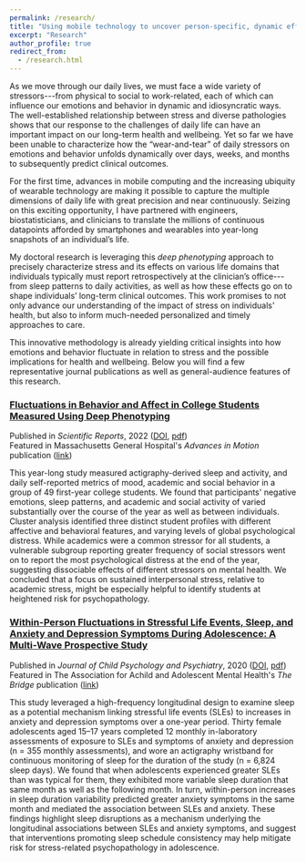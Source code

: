 ```yaml
---
permalink: /research/
title: "Using mobile technology to uncover person-specific, dynamic effects of stress on emotions, behavior, and health"
excerpt: "Research"
author_profile: true
redirect_from: 
  - /research.html
---
```



As we move through our daily lives, we must face a wide variety of stressors---from physical to social to work-related, each of which can influence our emotions and behavior in dynamic and idiosyncratic ways. The well-established relationship between stress and diverse pathologies shows that our response to the challenges of daily life can have an important impact on our long-term health and wellbeing. Yet so far we have been unable to characterize how the “wear-and-tear” of daily stressors on emotions and behavior unfolds dynamically over days, weeks, and months to subsequently predict clinical outcomes. 

For the first time, advances in mobile computing and the increasing ubiquity of wearable technology are making it possible to capture the multiple dimensions of daily life with great precision and near continuously. Seizing on this exciting opportunity, I have partnered with engineers, biostatisticians, and clinicians to translate the millions of continuous datapoints afforded by smartphones and wearables into year-long snapshots of an individual’s life. 

My doctoral research is leveraging this *deep phenotyping* approach to precisely characterize stress and its effects on various life domains that individuals typically must report retrospectively at the clinician’s office---from sleep patterns to daily activities, as well as how these effects go on to shape individuals’ long-term clinical outcomes. This work promises to not only advance our understanding of the impact of stress on individuals' health, but also to inform much-needed personalized and timely approaches to care.

This innovative methodology is already yielding critical insights into how emotions and behavior fluctuate in relation to stress and the possible implications for health and wellbeing. Below you will find a few representative journal publications as well as general-audience features of this research.


### [Fluctuations in Behavior and Affect in College Students Measured Using Deep Phenotyping](https://doi.org/10.1038/s41598-022-05331-7)
Published in *Scientific Reports*, 2022 ([DOI](https://doi.org/10.1038/s41598-022-05331-7), [pdf](https://conyvidal.github.io/files/VidalBustamante_etal_2022_ScientificReports.pdf))    
Featured in Massachusetts General Hospital's *Advances in Motion* publication ([link](https://advances.massgeneral.org/neuro/journal.aspx?id=2236))

This year-long study measured actigraphy-derived sleep and activity, and daily self-reported metrics of mood, academic and social behavior in a group of 49 first-year college students. We found that participants' negative emotions, sleep patterns, and academic and social activity of varied substantially over the course of the year as well as between individuals. Cluster analysis identified three distinct student profiles with different affective and behavioral features, and varying levels of global psychological distress. While academics were a common stressor for all students, a vulnerable subgroup reporting greater frequency of social stressors went on to report the most psychological distress at the end of the year, suggesting dissociable effects of different stressors on mental health. We concluded that a focus on sustained interpersonal stress, relative to academic stress, might be especially helpful to identify students at heightened risk for psychopathology.


### [Within-Person Fluctuations in Stressful Life Events, Sleep, and Anxiety and Depression Symptoms During Adolescence: A Multi-Wave Prospective Study](https://doi.org/10.1111/jcpp.13234)
Published in *Journal of Child Psychology and Psychiatry*, 2020 ([DOI](https://doi.org/10.1111/jcpp.13234), [pdf](https://conyvidal.github.io/files/VidalBustamante_etal_2020_JCPP.pdf))        
Featured in The Association for Achild and Adolescent Mental Health's *The Bridge* publication ([link](https://doi.org/10.13056/acamh.12327))

This study leveraged a high-frequency longitudinal design to examine sleep as a potential mechanism linking stressful life events (SLEs) to increases in anxiety and depression symptoms over a one-year period. Thirty female adolescents aged 15–17 years completed 12 monthly in-laboratory assessments of exposure to SLEs and symptoms of anxiety and depression (n = 355 monthly assessments), and wore an actigraphy wristband for continuous monitoring of sleep for the duration of the study (n = 6,824 sleep days). We found that when adolescents experienced greater SLEs than was typical for them, they exhibited more variable sleep duration that same month as well as the following month. In turn, within-person increases in sleep duration variability predicted greater anxiety symptoms in the same month and mediated the association between SLEs and anxiety. These findings highlight sleep disruptions as a mechanism underlying the longitudinal associations between SLEs and anxiety symptoms, and suggest that interventions promoting sleep schedule consistency may help mitigate risk for stress-related psychopathology in adolescence.